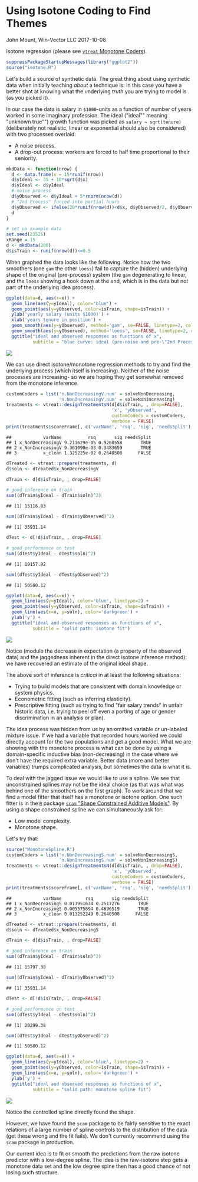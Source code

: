 Using Isotone Coding to Find Themes
================
John Mount, Win-Vector LLC
2017-10-08

Isotone regression (please see [`vtreat` Monotone Coders](https://github.com/WinVector/vtreat/blob/master/extras/MonotoneCoder.md)).

``` r
suppressPackageStartupMessages(library("ggplot2"))
source("isotone.R")
```

Let's build a source of synthetic data. The great thing about using synthetic data when initially teaching *about* a technique is: in this case you have a better shot at knowing what the underlying *truth* you are trying to model is (as you picked it).

In our case the data is salary in `$1000`-units as a function of number of years worked in some imaginary profession. The ideal ("ideal"" meaning "unknown true"") growth function was picked as `salary ~ sqrt(tenure)` (deliberately not realistic, linear or exponential should also be considered) with two processes overlaid:

-   A noise process.
-   A drop-out process: workers are forced to half time proportional to their seniority.

``` r
mkdData <- function(nrow) {
  d <- data.frame(x = 15*runif(nrow))
  d$yIdeal <- 35 + 10*sqrt(d$x)
  d$yIdeal <- d$yIdeal
  # noise process
  d$yObserved <- d$yIdeal + 5*rnorm(nrow(d))
  # "2nd Process" forced into partial hours
  d$yObserved <- ifelse(20*runif(nrow(d))<d$x, d$yObserved/2, d$yObserved)
  d
}
```

``` r
# set up example data
set.seed(23525)
xRange = 15
d <- mkdData(200)
d$isTrain <- runif(nrow(d))<=0.5
```

When graphed the data looks like the following. Notice how the two smoothers (one `gam` the other `loess`) fail to capture the (hidden) underlying shape of the original (pre-process) system (the `gam` degenerating to linear, and the `loess` showing a hook down at the end, which is in the data but not part of the underlying idea process).

``` r
ggplot(data=d, aes(x=x)) + 
  geom_line(aes(y=yIdeal), color='blue') + 
  geom_point(aes(y=yObserved, color=isTrain, shape=isTrain)) +
  ylab('yearly salary (units $1000)') + 
  xlab('years tenure in position') +
  geom_smooth(aes(y=yObserved), method='gam', se=FALSE, linetype=2, color='darkgreen') +
  geom_smooth(aes(y=yObserved), method='loess', se=FALSE, linetype=2, color='darkgreen') +
  ggtitle("ideal and observed responses as functions of x",
          subtitle = "blue curve: ideal (pre-noise and pre-\"2nd Process\") values\ngreen dashes: smoothing curves/fits")
```

![](Monotone2_files/figure-markdown_github-ascii_identifiers/plot-1.png)

We can use direct isotone/monotone regression methods to try and find the underlying process (which itself is increasing). Neither of the noise processes are increasing- so we are hoping they get somewhat removed from the monotone inference.

``` r
customCoders = list('n.NonDecreasingV.num' = solveNonDecreasing,
                    'n.NonIncreasingV.num' = solveNonIncreasing)
treatments <- vtreat::designTreatmentsN(d[d$isTrain, , drop=FALSE], 
                                        'x', 'yObserved', 
                                        customCoders = customCoders,
                                        verbose = FALSE)
print(treatments$scoreFrame[, c('varName', 'rsq', 'sig', 'needsSplit'), drop=FALSE])
```

    ##            varName          rsq       sig needsSplit
    ## 1 x_NonDecreasingV 9.211629e-05 0.9260558       TRUE
    ## 2 x_NonIncreasingV 9.361090e-03 0.3483659       TRUE
    ## 3          x_clean 1.325225e-02 0.2640508      FALSE

``` r
dTreated <- vtreat::prepare(treatments, d)
d$soln <- dTreated$x_NonDecreasingV

dTrain <- d[d$isTrain, , drop=FALSE]

# good inference on train
sum((dTrain$yIdeal - dTrain$soln)^2)
```

    ## [1] 15116.83

``` r
sum((dTrain$yIdeal - dTrain$yObserved)^2)
```

    ## [1] 35931.14

``` r
dTest <- d[!d$isTrain, , drop=FALSE]

# good performance on test
sum((dTest$yIdeal - dTest$soln)^2)
```

    ## [1] 19157.92

``` r
sum((dTest$yIdeal - dTest$yObserved)^2)
```

    ## [1] 50580.12

``` r
ggplot(data=d, aes(x=x)) + 
  geom_line(aes(y=yIdeal), color='blue', linetype=2) + 
  geom_point(aes(y=yObserved, color=isTrain, shape=isTrain)) +
  geom_line(aes(x=x, y=soln), color='darkgreen') +
  ylab('y') +
  ggtitle("ideal and observed responses as functions of x",
          subtitle = "solid path: isotone fit")
```

![](Monotone2_files/figure-markdown_github-ascii_identifiers/model1-1.png)

Notice (modulo the decrease in expectation (a property of the observed data) and the jaggedness inherent in the direct isotone inference method): we have recovered an estimate of the original ideal shape.

The above sort of inference is *critical* in at least the following situations:

-   Trying to build models that are consistent with domain knowledge or system physics.
-   Econometric fitting (such as inferring elasticity).
-   Prescriptive fitting (such as trying to find "fair salary trends" in unfair historic data, i.e. trying to peel off even a porting of age or gender discrimination in an analysis or plan).

The idea process was hidden from us by an omitted variable or un-labeled mixture issue. If we had a variable that recorded hours worked we could directly account for the two populations and get a good model. What we are showing with the monotone process is what can be done by using a domain-specific inductive bias (non-decreasing) in the case where we don't have the required extra variable. Better data (more and better variables) trumps complicated analysis, but sometimes the data is what it is.

To deal with the jagged issue we would like to use a spline. We see that unconstrained splines may not be the ideal choice (as that was what was behind one of the smoothers on the first graph). To work around that we find a model fitter that itself has a monotone or isotone option. One such fitter is in the [`R`](https://www.r-project.org) package [`scam` "Shape Constrained Additive Models"](https://CRAN.R-project.org/package=scam). By using a shape constrained spline we can simultaneously ask for:

-   Low model complexity.
-   Monotone shape.

Let's try that:

``` r
source("MonotoneSpline.R")
customCoders = list('n.NonDecreasingS.num' = solveNonDecreasingS,
                    'n.NonIncreasingS.num' = solveNonIncreasingS)
treatments <- vtreat::designTreatmentsN(d[d$isTrain, , drop=FALSE], 
                                        'x', 'yObserved', 
                                        customCoders = customCoders,
                                        verbose = FALSE)
print(treatments$scoreFrame[, c('varName', 'rsq', 'sig', 'needsSplit'), drop=FALSE])
```

    ##            varName         rsq       sig needsSplit
    ## 1 x_NonDecreasingS 0.013951634 0.2517276       TRUE
    ## 2 x_NonIncreasingS 0.005575694 0.4696519       TRUE
    ## 3          x_clean 0.013252249 0.2640508      FALSE

``` r
dTreated <- vtreat::prepare(treatments, d)
d$soln <- dTreated$x_NonDecreasingS

dTrain <- d[d$isTrain, , drop=FALSE]

# good inference on train
sum((dTrain$yIdeal - dTrain$soln)^2)
```

    ## [1] 15797.38

``` r
sum((dTrain$yIdeal - dTrain$yObserved)^2)
```

    ## [1] 35931.14

``` r
dTest <- d[!d$isTrain, , drop=FALSE]

# good performance on test
sum((dTest$yIdeal - dTest$soln)^2)
```

    ## [1] 20299.38

``` r
sum((dTest$yIdeal - dTest$yObserved)^2)
```

    ## [1] 50580.12

``` r
ggplot(data=d, aes(x=x)) + 
  geom_line(aes(y=yIdeal), color='blue', linetype=2) + 
  geom_point(aes(y=yObserved, color=isTrain, shape=isTrain)) +
  geom_line(aes(x=x, y=soln), color='darkgreen') +
  ylab('y') +
  ggtitle("ideal and observed responses as functions of x",
          subtitle = "solid path: monotone spline fit")
```

![](Monotone2_files/figure-markdown_github-ascii_identifiers/scam-1.png)

Notice the controlled spline directly found the shape.

However, we have found the `scam` package to be fairly sensitive to the exact relations of a large number of spline controls to the distribution of the data (get these wrong and the fit fails). We don't currently recommend using the `scam` package in production.

Our current idea is to fit or smooth the predictions from the raw isotone predictor with a low-degree spline. The idea is the raw-isotone step gets a monotone data set and the low degree spine then has a good chance of not losing such structure.
